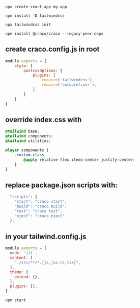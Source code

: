 ```
npx create-react-app my-app
```
``` 
npm install -D tailwindcss
```
``` 
npx tailwindcss init
```
``` 
npm install @craco/craco --legacy-peer-deps
```

## create craco.config.js in root

```js
module.exports = {
    style: {
        postcssOptions: {
            plugins: [
                require('tailwindcss'),
                require('autoprefixer'),
            ]
        }
    }
}
```



## override index.css with 
```css
@tailwind base;
@tailwind components;
@tailwind utilities;

@layer components {
    .custom-class
        @apply relative flex items-center justify-center;
    }
}
```

## replace package.json scripts with:

```js
  "scripts": {
    "start": "craco start",
    "build": "craco build",
    "test": "craco test",
    "eject": "craco eject"
  },
```

## in your tailwind.config.js

```js
module.exports = {
  mode: 'jit',
  content: [
    "./src/**/*.{js,jsx,ts,tsx}",
  ],
  theme: {
    extend: {},
  },
  plugins: [],
}

```

```
npm start
```



